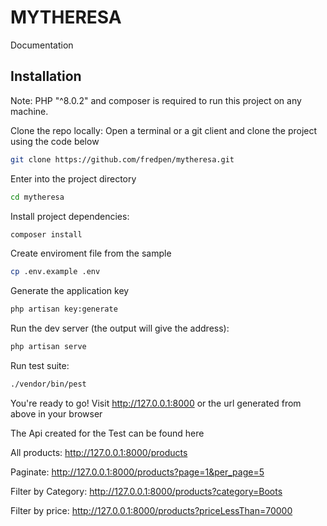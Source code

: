 # MYTHERESA

Documentation

## Installation

Note: PHP "^8.0.2" and composer is required to run this project on any machine.

Clone the repo locally:
Open a terminal or a git client and clone the project using the code below

```sh
git clone https://github.com/fredpen/mytheresa.git
```

Enter into the project directory

```sh
cd mytheresa
```

Install project dependencies:

```sh
composer install
```

Create enviroment file from the sample
```sh
cp .env.example .env
```

Generate the application key
```sh
php artisan key:generate
```

Run the dev server (the output will give the address):

```sh
php artisan serve
```


Run test suite:

```sh
./vendor/bin/pest
```


You're ready to go! Visit http://127.0.0.1:8000 or the url generated from above in your browser


The Api created for the Test can be found here

All products: http://127.0.0.1:8000/products

Paginate: http://127.0.0.1:8000/products?page=1&per_page=5

Filter by Category: http://127.0.0.1:8000/products?category=Boots

Filter by price: http://127.0.0.1:8000/products?priceLessThan=70000

